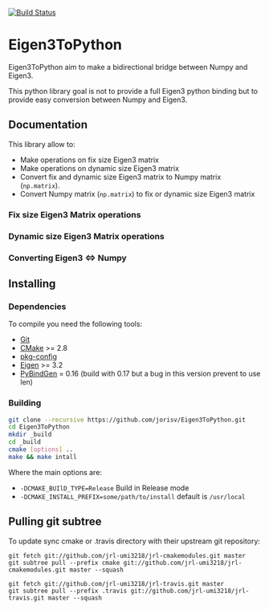 [![Build Status](https://travis-ci.org/jorisv/Eigen3ToPython.svg?branch=master)](https://travis-ci.org/jorisv/Eigen3ToPython)

Eigen3ToPython
======

Eigen3ToPython aim to make a bidirectional bridge between Numpy and Eigen3.

This python library goal is not to provide a full Eigen3 python binding but to provide easy conversion between Numpy and Eigen3.

Documentation
------

This library allow to:
 * Make operations on fix size Eigen3 matrix
 * Make operations on dynamic size Eigen3 matrix
 * Convert fix and dynamic size Eigen3 matrix to Numpy matrix (`np.matrix`).
 * Convert Numpy matrix (`np.matrix`) to fix or dynamic size Eigen3 matrix

### Fix size Eigen3 Matrix operations

### Dynamic size Eigen3 Matrix operations

### Converting Eigen3 <=> Numpy


Installing
------

### Dependencies

To compile you need the following tools:
 
 * [Git]()
 * [CMake]() >= 2.8
 * [pkg-config]()
 * [Eigen](http://eigen.tuxfamily.org/index.php?title=Main_Page) >= 3.2
 * [PyBindGen](https://launchpad.net/pybindgen) = 0.16 (build with 0.17 but a bug
in this version prevent to use len)

### Building

```sh
git clone --recursive https://github.com/jorisv/Eigen3ToPython.git
cd Eigen3ToPython
mkdir _build
cd _build
cmake [options] ..
make && make intall
```

Where the main options are:

 * `-DCMAKE_BUIlD_TYPE=Release` Build in Release mode
 * `-DCMAKE_INSTALL_PREFIX=some/path/to/install` default is `/usr/local`


Pulling git subtree
------

To update sync cmake or .travis directory with their upstream git repository:

	git fetch git://github.com/jrl-umi3218/jrl-cmakemodules.git master
	git subtree pull --prefix cmake git://github.com/jrl-umi3218/jrl-cmakemodules.git master --squash

	git fetch git://github.com/jrl-umi3218/jrl-travis.git master
	git subtree pull --prefix .travis git://github.com/jrl-umi3218/jrl-travis.git master --squash
